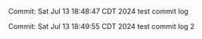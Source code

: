 Commit: Sat Jul 13 18:48:47 CDT 2024
test commit log

Commit: Sat Jul 13 18:49:55 CDT 2024
test commit log 2

